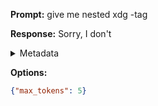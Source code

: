 **Prompt:**
give me nested xdg
-tag

**Response:**
Sorry, I don't

<details><summary>Metadata</summary>

- Duration: 2397 ms
- Datetime: 2023-08-15T19:54:10.128427
- Model: gpt-3.5-turbo-0613

</details>

**Options:**
```json
{"max_tokens": 5}
```

